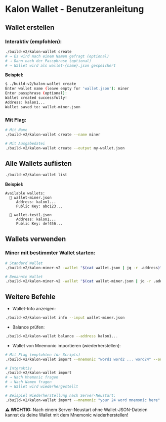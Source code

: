# Kalon Wallet - Benutzeranleitung

## Wallet erstellen

### Interaktiv (empfohlen):
```bash
./build-v2/kalon-wallet create
# → Es wird nach einem Namen gefragt (optional)
# → Dann nach der Passphrase (optional)
# → Wallet wird als wallet-{name}.json gespeichert
```

**Beispiel:**
```bash
$ ./build-v2/kalon-wallet create
Enter wallet name (leave empty for 'wallet.json'): miner
Enter passphrase (optional): 
Wallet created successfully!
Address: kalon1...
Wallet saved to: wallet-miner.json
```

### Mit Flag:
```bash
# Mit Name
./build-v2/kalon-wallet create --name miner

# Mit Ausgabedatei
./build-v2/kalon-wallet create --output my-wallet.json
```

## Alle Wallets auflisten

```bash
./build-v2/kalon-wallet list
```

**Beispiel:**
```
Available wallets:
  📄 wallet-miner.json
     Address: kalon1...
     Public Key: abc123...

  📄 wallet-test1.json
     Address: kalon1...
     Public Key: def456...
```

## Wallets verwenden

### Miner mit bestimmter Wallet starten:
```bash
# Standard Wallet
./build-v2/kalon-miner-v2 -wallet "$(cat wallet.json | jq -r .address)"

# Benannte Wallet
./build-v2/kalon-miner-v2 -wallet "$(cat wallet-miner.json | jq -r .address)"
```

## Weitere Befehle

- Wallet-Info anzeigen:
```bash
./build-v2/kalon-wallet info --input wallet-miner.json
```

- Balance prüfen:
```bash
./build-v2/kalon-wallet balance --address kalon1...
```

- Wallet von Mnemonic importieren (wiederherstellen):
```bash
# Mit Flag (empfohlen für Scripts)
./build-v2/kalon-wallet import --mnemonic "word1 word2 ... word24" --output wallet-restored.json

# Interaktiv
./build-v2/kalon-wallet import
# → Nach Mnemonic fragen
# → Nach Namen fragen
# → Wallet wird wiederhergestellt

# Beispiel Wiederherstellung nach Server-Neustart:
./build-v2/kalon-wallet import --mnemonic "your 24 word mnemonic here" --output wallet.json
```

**⚠️ WICHTIG:** Nach einem Server-Neustart ohne Wallet-JSON-Dateien kannst du deine Wallet mit dem Mnemonic wiederherstellen!
